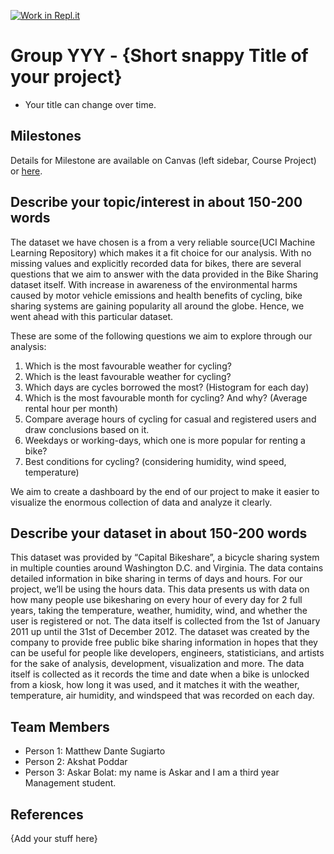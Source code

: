 [![Work in Repl.it](https://classroom.github.com/assets/work-in-replit-14baed9a392b3a25080506f3b7b6d57f295ec2978f6f33ec97e36a161684cbe9.svg)](https://classroom.github.com/online_ide?assignment_repo_id=364284&assignment_repo_type=GroupAssignmentRepo)
# Group YYY - {Short snappy Title of your project}

- Your title can change over time.

## Milestones

Details for Milestone are available on Canvas (left sidebar, Course Project) or [here](https://firas.moosvi.com/courses/data301/project/milestone01.html).

## Describe your topic/interest in about 150-200 words

The dataset we have chosen is a from a very reliable source(UCI Machine Learning Repository) which makes it a fit choice for our analysis. With no missing values and explicitly recorded data for bikes, there are several questions that we aim to answer with the data provided in the Bike Sharing dataset itself. With increase in awareness of the environmental harms caused by motor vehicle emissions and health benefits of cycling, bike sharing systems are gaining popularity all around the globe. Hence, we went ahead with this particular dataset.

These are some of the following questions we aim to explore through our analysis:
1. Which is the most favourable weather for cycling? 
2. Which is the least favourable weather for cycling? 
3. Which days are cycles borrowed the most? (Histogram for each day) 
4. Which is the most favourable month for cycling? And why? (Average rental hour per month) 
5. Compare average hours of cycling for casual and registered users and draw conclusions based on it.
6. Weekdays or working-days, which one is more popular for renting a bike? 
7. Best conditions for cycling? (considering humidity, wind speed, temperature)


We aim to create a dashboard by the end of our project to make it easier to visualize the enormous collection of data and analyze it clearly. 


## Describe your dataset in about 150-200 words

This dataset was provided by “Capital Bikeshare”, a bicycle sharing system in multiple counties around Washington D.C. and Virginia. The data contains detailed information in bike sharing in terms of days and hours. For our project, we’ll be using the hours data. This data presents us with data on how many people use bikesharing on every hour of every day for 2 full years, taking the temperature, weather, humidity, wind, and whether the user is registered or not. The data itself is collected from the 1st of January 2011 up until the 31st of December 2012.  The dataset was created by the company to provide free public bike sharing information in hopes that they can be useful for people like developers, engineers, statisticians, and artists for the sake of analysis, development, visualization and more. The data itself is collected as it records the time and date when a bike is unlocked from a kiosk, how long it was used, and it matches it with the weather, temperature, air humidity, and windspeed that was recorded on each day.

## Team Members

- Person 1: Matthew Dante Sugiarto
- Person 2: Akshat Poddar
- Person 3: Askar Bolat: my name is Askar and I am a third year Management student.

## References

{Add your stuff here}
